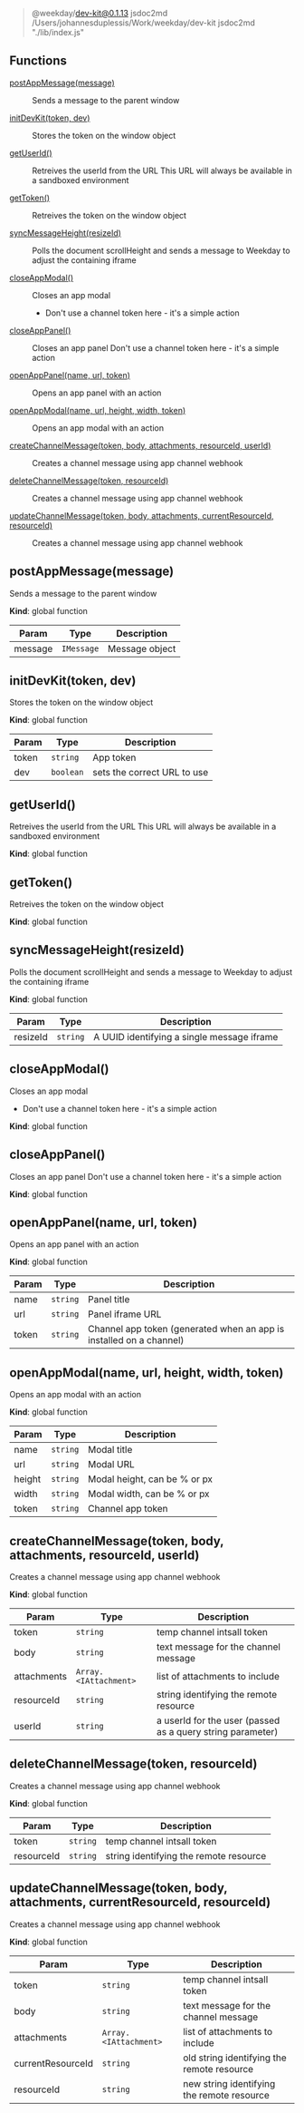 
> @weekday/dev-kit@0.1.13 jsdoc2md /Users/johannesduplessis/Work/weekday/dev-kit
> jsdoc2md "./lib/index.js"

## Functions

<dl>
<dt><a href="#postAppMessage">postAppMessage(message)</a></dt>
<dd><p>Sends a message to the parent window</p>
</dd>
<dt><a href="#initDevKit">initDevKit(token, dev)</a></dt>
<dd><p>Stores the token on the window object</p>
</dd>
<dt><a href="#getUserId">getUserId()</a></dt>
<dd><p>Retreives the userId from the URL
This URL will always be available in a sandboxed environment</p>
</dd>
<dt><a href="#getToken">getToken()</a></dt>
<dd><p>Retreives the token on the window object</p>
</dd>
<dt><a href="#syncMessageHeight">syncMessageHeight(resizeId)</a></dt>
<dd><p>Polls the document scrollHeight and sends a message to Weekday
to adjust the containing iframe</p>
</dd>
<dt><a href="#closeAppModal">closeAppModal()</a></dt>
<dd><p>Closes an app modal</p>
<ul>
<li>Don&#39;t use a channel token here - it&#39;s a simple action</li>
</ul>
</dd>
<dt><a href="#closeAppPanel">closeAppPanel()</a></dt>
<dd><p>Closes an app panel
Don&#39;t use a channel token here - it&#39;s a simple action</p>
</dd>
<dt><a href="#openAppPanel">openAppPanel(name, url, token)</a></dt>
<dd><p>Opens an app panel with an action</p>
</dd>
<dt><a href="#openAppModal">openAppModal(name, url, height, width, token)</a></dt>
<dd><p>Opens an app modal with an action</p>
</dd>
<dt><a href="#createChannelMessage">createChannelMessage(token, body, attachments, resourceId, userId)</a></dt>
<dd><p>Creates a channel message using app channel webhook</p>
</dd>
<dt><a href="#deleteChannelMessage">deleteChannelMessage(token, resourceId)</a></dt>
<dd><p>Creates a channel message using app channel webhook</p>
</dd>
<dt><a href="#updateChannelMessage">updateChannelMessage(token, body, attachments, currentResourceId, resourceId)</a></dt>
<dd><p>Creates a channel message using app channel webhook</p>
</dd>
</dl>

<a name="postAppMessage"></a>

## postAppMessage(message)
Sends a message to the parent window

**Kind**: global function  

| Param | Type | Description |
| --- | --- | --- |
| message | <code>IMessage</code> | Message object |

<a name="initDevKit"></a>

## initDevKit(token, dev)
Stores the token on the window object

**Kind**: global function  

| Param | Type | Description |
| --- | --- | --- |
| token | <code>string</code> | App token |
| dev | <code>boolean</code> | sets the correct URL to use |

<a name="getUserId"></a>

## getUserId()
Retreives the userId from the URL
This URL will always be available in a sandboxed environment

**Kind**: global function  
<a name="getToken"></a>

## getToken()
Retreives the token on the window object

**Kind**: global function  
<a name="syncMessageHeight"></a>

## syncMessageHeight(resizeId)
Polls the document scrollHeight and sends a message to Weekday
to adjust the containing iframe

**Kind**: global function  

| Param | Type | Description |
| --- | --- | --- |
| resizeId | <code>string</code> | A UUID identifying a single message iframe |

<a name="closeAppModal"></a>

## closeAppModal()
Closes an app modal
* Don't use a channel token here - it's a simple action

**Kind**: global function  
<a name="closeAppPanel"></a>

## closeAppPanel()
Closes an app panel
Don't use a channel token here - it's a simple action

**Kind**: global function  
<a name="openAppPanel"></a>

## openAppPanel(name, url, token)
Opens an app panel with an action

**Kind**: global function  

| Param | Type | Description |
| --- | --- | --- |
| name | <code>string</code> | Panel title |
| url | <code>string</code> | Panel iframe URL |
| token | <code>string</code> | Channel app token (generated when an app is installed on a channel) |

<a name="openAppModal"></a>

## openAppModal(name, url, height, width, token)
Opens an app modal with an action

**Kind**: global function  

| Param | Type | Description |
| --- | --- | --- |
| name | <code>string</code> | Modal title |
| url | <code>string</code> | Modal URL |
| height | <code>string</code> | Modal height, can be % or px |
| width | <code>string</code> | Modal width, can be % or px |
| token | <code>string</code> | Channel app token |

<a name="createChannelMessage"></a>

## createChannelMessage(token, body, attachments, resourceId, userId)
Creates a channel message using app channel webhook

**Kind**: global function  

| Param | Type | Description |
| --- | --- | --- |
| token | <code>string</code> | temp channel intsall token |
| body | <code>string</code> | text message for the channel message |
| attachments | <code>Array.&lt;IAttachment&gt;</code> | list of attachments to include |
| resourceId | <code>string</code> | string identifying the remote resource |
| userId | <code>string</code> | a userId for the user (passed as a query string parameter) |

<a name="deleteChannelMessage"></a>

## deleteChannelMessage(token, resourceId)
Creates a channel message using app channel webhook

**Kind**: global function  

| Param | Type | Description |
| --- | --- | --- |
| token | <code>string</code> | temp channel intsall token |
| resourceId | <code>string</code> | string identifying the remote resource |

<a name="updateChannelMessage"></a>

## updateChannelMessage(token, body, attachments, currentResourceId, resourceId)
Creates a channel message using app channel webhook

**Kind**: global function  

| Param | Type | Description |
| --- | --- | --- |
| token | <code>string</code> | temp channel intsall token |
| body | <code>string</code> | text message for the channel message |
| attachments | <code>Array.&lt;IAttachment&gt;</code> | list of attachments to include |
| currentResourceId | <code>string</code> | old string identifying the remote resource |
| resourceId | <code>string</code> | new string identifying the remote resource |

